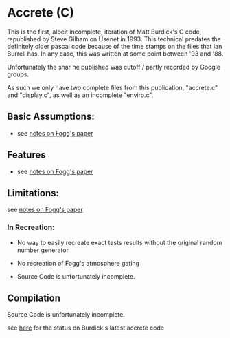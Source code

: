 # Accrete (C)

This is the first, albeit incomplete, iteration of Matt Burdick's C code, republished by Steve Gilham on Usenet 
in 1993. This technical predates the definitely older pascal code because of the time stamps on the files that Ian 
Burrell has. In any case, this was written at some point between '93 and '88. 


Unfortunately the shar he published was cutoff / partly recorded by Google groups.

As such we only have two complete files from this publication, "accrete.c" and "display.c", as well as an incomplete 
"enviro.c".  

## Basic Assumptions:

- see [notes on Fogg's paper](/docs/notes/build%20descriptions/1960s%20-%201980s/1985%20-%20Extra-Solar%20Planetary%20Systems.md)

## Features

- see [notes on Fogg's paper](/docs/notes/build%20descriptions/1960s%20-%201980s/1985%20-%20Extra-Solar%20Planetary%20Systems.md)


## Limitations:

see [notes on Fogg's paper](/docs/notes/build%20descriptions/1960s%20-%201980s/1985%20-%20Extra-Solar%20Planetary%20Systems.md)

### In Recreation:
- No way to easily recreate exact tests results without the original random number generator

- No recreation of Fogg's atmosphere gating

- Source Code is unfortunately incomplete.

## Compilation
Source Code is unfortunately incomplete.

see [here](/docs/notes/branches%20&%20forks%20&%20stubs/pre-github/burdick%20-%20accrete%20-%201.x%20-%20core.md) for the status on Burdick's 
latest accrete code